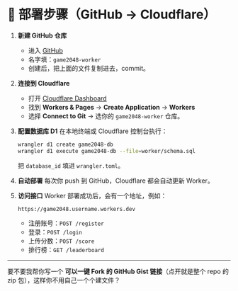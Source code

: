 

# 🚀 部署步骤（GitHub → Cloudflare）

1. **新建 GitHub 仓库**

   * 进入 [GitHub](https://github.com/new)
   * 名字填：`game2048-worker`
   * 创建后，把上面的文件复制进去，commit。

2. **连接到 Cloudflare**

   * 打开 [Cloudflare Dashboard](https://dash.cloudflare.com/)
   * 找到 **Workers & Pages** → **Create Application** → **Workers**
   * 选择 **Connect to Git** → 选你的 `game2048-worker` 仓库。

3. **配置数据库 D1**
   在本地终端或 Cloudflare 控制台执行：

   ```bash
   wrangler d1 create game2048-db
   wrangler d1 execute game2048-db --file=worker/schema.sql
   ```

   把 `database_id` 填进 `wrangler.toml`。

4. **自动部署**
   每次你 push 到 GitHub，Cloudflare 都会自动更新 Worker。

5. **访问接口**
   Worker 部署成功后，会有一个地址，例如：

   ```
   https://game2048.username.workers.dev
   ```

   * 注册账号：`POST /register`
   * 登录：`POST /login`
   * 上传分数：`POST /score`
   * 排行榜：`GET /leaderboard`

---

要不要我帮你写一个 **可以一键 Fork 的 GitHub Gist 链接**（点开就是整个 repo 的 zip 包），这样你不用自己一个个建文件？
